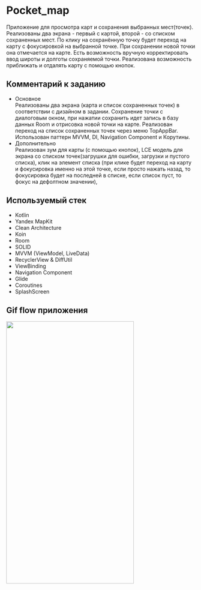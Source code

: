 # Pocket_map

Приложение для просмотра карт и сохранения выбранных мест(точек). Реализованы два экрана - первый с картой, второй - со списком сохраненных мест.
По клику на сохранённую точку будет переход на карту с фокусировкой на выбранной точке.
При сохранении новой точки она отмечается на карте. Есть возможность вручную корректировать ввод широты и долготы сохраняемой точки.
Реализована возможность приближать и отдалять карту с помощью кнопок.

## Комментарий к заданию
+ Основное<br>
Реализованы два экрана (карта и список сохраненных точек) в соответствии с дизайном в задании. Сохранение точки с диалоговым окном, при нажатии сохранить идет запись в базу данных Room
и отрисовка новой точки на карте. Реализован переход на список сохраненных точек через меню TopAppBar. Использован паттерн MVVM, DI, Navigation Component и Корутины.
+ Дополнительно<br>
Реализован зум для карты (с помощью кнопок), LCE модель для экрана со списком точек(загрушки для ошибки, загрузки и пустого списка), клик на элемент списка (при клике будет переход
на карту и фокусировка именно на этой точке, если просто нажать назад, то фокусировка будет на последней в списке, если список пуст, то фокус на дефолтном значении), 

## Используемый стек

+ Kotlin
+ Yandex MapKit
+ Clean Architecture
+ Koin
+ Room
+ SOLID
+ MVVM (ViewModel, LiveData)  
+ RecyclerView & DiffUtil  
+ ViewBinding  
+ Navigation Component  
+ Glide
+ Coroutines
+ SplashScreen
  

## Gif flow приложения

<img src="https://github.com/alexxk2/Pocket_map/blob/master/app/src/main/res/drawable/flow.gif" width="340" height="699" />  <br>
